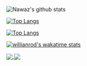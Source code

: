 ![Nawaz's github stats](https://github-readme-stats.vercel.app/api?username=Nawaz2000&show_icons=true)

[![Top Langs](https://github-readme-stats.vercel.app/api/top-langs/?username=Nawaz2000)](https://github.com/anuraghazra/github-readme-stats)

[![Top Langs](https://github-readme-stats.vercel.app/api/top-langs/?username=Nawaz2000&layout=compact)](https://github.com/anuraghazra/github-readme-stats)


[![willianrod's wakatime stats](https://github-readme-stats.vercel.app/api/wakatime?username=Nawaz2000)](https://github.com/anuraghazra/github-readme-stats)

<a href="https://github.com/anuraghazra/github-readme-stats">
  <img align="center" src="https://github-readme-stats.vercel.app/api/pin/?username=anuraghazra&repo=github-readme-stats" />
</a>
<a href="https://github.com/anuraghazra/convoychat">
  <img align="center" src="https://github-readme-stats.vercel.app/api/pin/?username=anuraghazra&repo=convoychat" />
</a>
